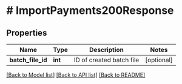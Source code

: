 # # ImportPayments200Response

## Properties

Name | Type | Description | Notes
------------ | ------------- | ------------- | -------------
**batch_file_id** | **int** | ID of created batch file | [optional]

[[Back to Model list]](../../README.md#models) [[Back to API list]](../../README.md#endpoints) [[Back to README]](../../README.md)
